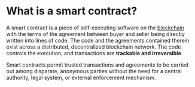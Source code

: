 # What is a smart contract?

A smart contract is a piece of self-executing software on the [blockchain](blockchain.md) with the terms of the agreement between buyer and seller being directly written into lines of code.
The code and the agreements contained therein exist across a distributed, decentralized blockchain network. 
The code controls the execution, and transactions are **trackable and irreversible**.

Smart contracts permit trusted transactions and agreements to be carried out among disparate, 
anonymous parties without the need for a central authority, legal system, or external enforcement mechanism.
